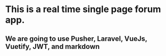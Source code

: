 # This is a real time single page forum app.

## We are going to use Pusher, Laravel, VueJs, Vuetify, JWT, and markdown
